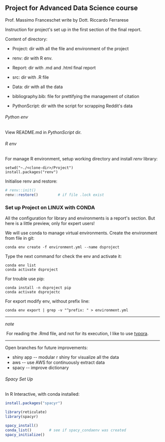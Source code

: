 

## Project for Advanced Data Science course

Prof. Massimo Franceschet
write by Dott. Riccardo Ferrarese



Instruction for project's set up in the first section of the final report.

Content of directory: 
-  Project: dir with all the file and environment of the project 
  - renv: dir with R env.  
  - Report: dir with .md and .html final report
  - src: dir with .R file 
  - Data: dir with all the data 
  - bibliography.bib: file for prettifying the management of citation
  
- PythonScript: dir with the script for scrapping Reddit's data 


###### Python env

View README.md in _PythonScript_ dir.


###### R env 

For manage R environment, setup working directory and install _renv_ library: 

```shell
setwd("~./<clone-dir>/Project")
install.packages("renv")
```

Initialise renv and restore: 

```r
# renv::init()
renv::restore()			# if file .lock exist 
```

### Set up Project on LINUX with CONDA

All the configuration for library and environments is a report's section. But here is a little preview, only for expert users!

We will use conda to manage virtual environments. Create the environment from file in git: 

```shell
conda env create -f environment.yml --name dsproject
```

Type the next command for check the env and activate it: 

```shell
conda env list
conda activate dsproject
```

For trouble use pip: 

```shell
conda install -n dsproject pip
conda activate dsprojectc
```

For export modify env, without prefix line: 

```{shell}
conda env export | grep -v "^prefix: " > environment.yml
```











---

_note_ 

​	For reading the .Rmd file, and not for its execution, I like to use [typora](https://typora.io/).


---



Open branches for future improvements: 

- shiny app -- modular r shiny for visualize all the data 
- aws -- use AWS for continuously extract data
- spacy -- improve dictionary

###### Spacy Set Up

In R Interactive, with conda installed: 

```r
install.packages("spacyr")

library(reticulate)
library(spacyr)

spacy_install()
conda_list()		# see if spacy_condaenv was created 
spacy_initialize()
```
